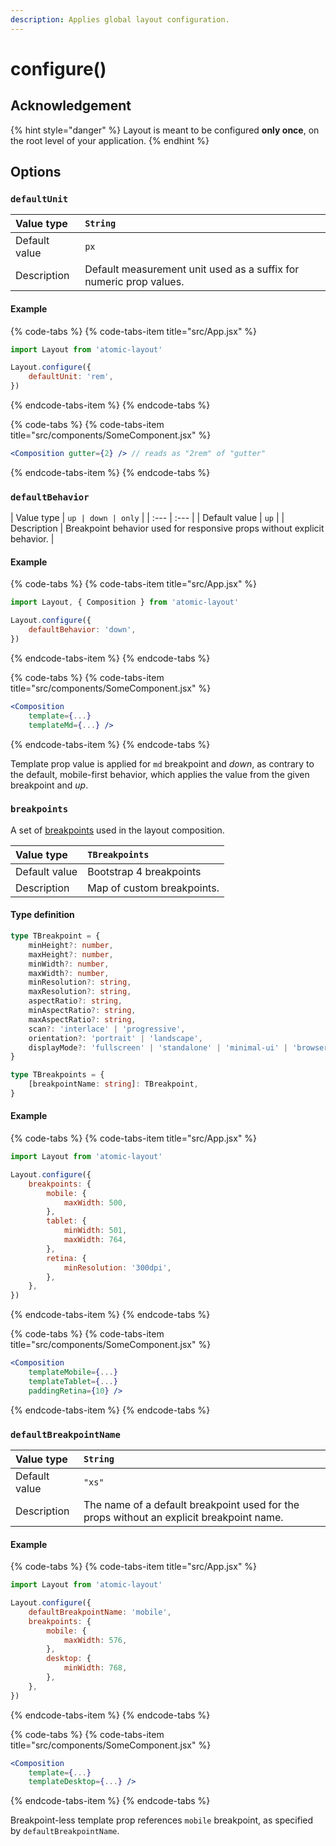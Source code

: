 ```yaml
---
description: Applies global layout configuration.
---
```


# configure\(\)

## Acknowledgement

{% hint style="danger" %}
Layout is meant to be configured **only once**, on the root level of your application.
{% endhint %}

## Options

### `defaultUnit`

| Value type | `String` |
| :--- | :--- |
| Default value | `px` |
| Description | Default measurement unit used as a suffix for numeric prop values. |

#### Example

{% code-tabs %}
{% code-tabs-item title="src/App.jsx" %}
```jsx
import Layout from 'atomic-layout'

Layout.configure({
    defaultUnit: 'rem',
})
```
{% endcode-tabs-item %}
{% endcode-tabs %}

{% code-tabs %}
{% code-tabs-item title="src/components/SomeComponent.jsx" %}
```jsx
<Composition gutter={2} /> // reads as "2rem" of "gutter"
```
{% endcode-tabs-item %}
{% endcode-tabs %}

### `defaultBehavior`

| Value type | `up | down | only` |
| :--- | :--- |
| Default value | `up` |
| Description | Breakpoint behavior used for responsive props without explicit behavior. |

#### Example

{% code-tabs %}
{% code-tabs-item title="src/App.jsx" %}
```jsx
import Layout, { Composition } from 'atomic-layout'

Layout.configure({
    defaultBehavior: 'down',
})
```
{% endcode-tabs-item %}
{% endcode-tabs %}

{% code-tabs %}
{% code-tabs-item title="src/components/SomeComponent.jsx" %}
```jsx
<Composition
    template={...}
    templateMd={...} />
```
{% endcode-tabs-item %}
{% endcode-tabs %}

Template prop value is applied for `md` breakpoint and _down_, as contrary to the default, mobile-first behavior, which applies the value from the given breakpoint and _up_.

### `breakpoints`

A set of [breakpoints](../../fundamentals/breakpoints.md) used in the layout composition.

| Value type | `TBreakpoints` |
| :--- | :--- |
| Default value | Bootstrap 4 breakpoints |
| Description | Map of custom breakpoints. |

#### Type definition

```typescript
type TBreakpoint = {
    minHeight?: number,
    maxHeight?: number,
    minWidth?: number,
    maxWidth?: number,
    minResolution?: string,
    maxResolution?: string,
    aspectRatio?: string,
    minAspectRatio?: string,
    maxAspectRatio?: string,
    scan?: 'interlace' | 'progressive',
    orientation?: 'portrait' | 'landscape',
    displayMode?: 'fullscreen' | 'standalone' | 'minimal-ui' | 'browser',
}

type TBreakpoints = {
    [breakpointName: string]: TBreakpoint,
}
```

#### Example

{% code-tabs %}
{% code-tabs-item title="src/App.jsx" %}
```jsx
import Layout from 'atomic-layout'

Layout.configure({
    breakpoints: {
        mobile: {
            maxWidth: 500,
        },
        tablet: {
            minWidth: 501,
            maxWidth: 764,
        },
        retina: {
            minResolution: '300dpi',
        },
    },
})
```
{% endcode-tabs-item %}
{% endcode-tabs %}

{% code-tabs %}
{% code-tabs-item title="src/components/SomeComponent.jsx" %}
```jsx
<Composition
    templateMobile={...}
    templateTablet={...}
    paddingRetina={10} />
```
{% endcode-tabs-item %}
{% endcode-tabs %}

### `defaultBreakpointName`

| Value type | `String` |
| :--- | :--- |
| Default value | `"xs"` |
| Description | The name of a default breakpoint used for the props without an explicit breakpoint name. |

#### Example

{% code-tabs %}
{% code-tabs-item title="src/App.jsx" %}
```jsx
import Layout from 'atomic-layout'

Layout.configure({
    defaultBreakpointName: 'mobile',
    breakpoints: {
        mobile: {
            maxWidth: 576,
        },
        desktop: {
            minWidth: 768,
        },
    },
})
```
{% endcode-tabs-item %}
{% endcode-tabs %}

{% code-tabs %}
{% code-tabs-item title="src/components/SomeComponent.jsx" %}
```jsx
<Composition
    template={...}
    templateDesktop={...} />
```
{% endcode-tabs-item %}
{% endcode-tabs %}

Breakpoint-less template prop references `mobile` breakpoint, as specified by `defaultBreakpointName`.

